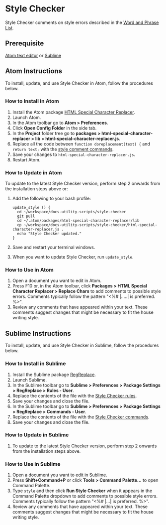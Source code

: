 # Style Checker

Style Checker comments on style errors described in the [Word and Phrase List](https://docs.google.com/spreadsheets/d/1hkadtxR1hY57kK7h5HN4ITHLJleZixCDH_RJPUpNq_A/edit#gid=0).


## Prerequisite

[Atom text editor](https://atom.io/) or [Sublime](https://www.sublimetext.com/3)


## Atom Instructions

To install, update, and use Style Checker in Atom, follow the procedures below.


### How to Install in Atom

  1. Install the Atom package [HTML Special Character Replacer](https://atom.io/packages/html-special-character-replacer).
  1. Launch Atom.
  1. In the Atom toolbar go to **Atom > Preferences**.
  1. Click **Open Config Folder** in the side tab.
  1. In the **Project** folder tree go to **packages > html-special-character-replacer > lib > html-special-character-replacer.js**.
  1. Replace all the code between `function doreplacement(text) {` and `return text;` with the [style comment commands](https://github.com/pivotal-cf-experimental/docs-utility-scripts/blob/master/style-checker/html-special-character-replacer.js).
  1. Save your changes to `html-special-character-replacer.js`.
  1. Restart Atom.


### How to Update in Atom

To update to the latest Style Checker version, perform step 2 onwards from the installation steps above or:

1. Add the following to your bash profile:
  
    ```
    update_style () {
      cd ~/workspace/docs-utility-scripts/style-checker
      git pull
      cd ~/.atom/packages/html-special-character-replacer/lib
      cp ~/workspace/docs-utility-scripts/style-checker/html-special-character-replacer.js .
      echo "Style Checker updated."
    }
    ```
 
1. Save and restart your terminal windows.

1. When you want to update Style Checker, run ```update_style```.


### How to Use in Atom

  1. Open a document you want to edit in Atom.
  1. Press F10 or, in the Atom toolbar, click **Packages > HTML Special Character Replacer > Replace Chars** to add comments to possible style errors. Comments typically follow the pattern "<%# |.....| is preferred. %>".
  1. Review any comments that have appeared within your text. These comments suggest changes that might be necessary to fit the house writing style.
  
  
## Sublime Instructions

To install, update, and use Style Checker in Sublime, follow the procedures below.


### How to Install in Sublime

1. Install the Sublime package [RegReplace](https://facelessuser.github.io/RegReplace/installation/).
1. Launch Sublime.
1. In the Sublime toolbar go to **Sublime > Preferences > Package Settings > RegReplace > Rules - User**.
1. Replace the contents of the file with the [Style Checker rules](https://github.com/pivotal-cf-experimental/docs-utility-scripts/blob/master/style-checker/reg_replace_rules.sublime_settings).
1. Save your changes and close the file.
1. In the Sublime toolbar go to **Sublime > Preferences > Package Settings > RegReplace > Commands - User**.
1. Replace the contents of the file with the [Style Checker commands](https://github.com/pivotal-cf-experimental/docs-utility-scripts/blob/master/style-checker/Default.sublime-commands).
1. Save your changes and close the file.


### How to Update in Sublime

1. To update to the latest Style Checker version, perform step 2 onwards from the installation steps above.


### How to Use in Sublime

  1. Open a document you want to edit in Sublime.
  1. Press **Shift+Command+P** or click **Tools > Command Palette...** to open Command Palette.
  1. Type `style` and then click **Run Style Checker** when it appears in the Command Palette dropdown to add comments to possible style errors. 
  Comments typically follow the pattern "<%# |...| is preferred. %>".
  1. Review any comments that have appeared within your text. These comments suggest changes that might be necessary to fit the house writing style.
